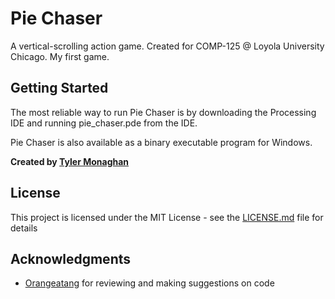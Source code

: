 # Pie Chaser

A vertical-scrolling action game. Created for COMP-125 @ Loyola University Chicago. My first game.

## Getting Started

The most reliable way to run Pie Chaser is by downloading the Processing IDE and running pie_chaser.pde from the IDE.

Pie Chaser is also available as a binary executable program for Windows.

**Created by [Tyler Monaghan](https://portfolio.tylermonaghan.com)**

## License

This project is licensed under the MIT License - see the [LICENSE.md](LICENSE.md) file for details

## Acknowledgments

* [Orangeatang](https://github.com/Orangeatang) for reviewing and making suggestions on code
